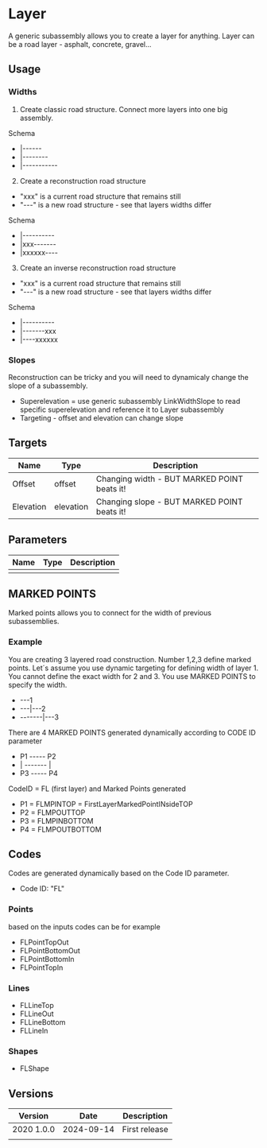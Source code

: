 # Layer

A generic subassembly allows you to create a layer for anything. Layer can be a road layer - asphalt, concrete, gravel...

## Usage

### Widths

1. Create classic road structure. Connect more layers into one big assembly.

Schema

- |------
- |--------
- |-----------

2. Create a reconstruction road structure

- "xxx" is a current road structure that remains still
- "---" is a new road structure - see that layers widths differ

Schema

- |----------
- |xxx-------
- |xxxxxx----

3. Create an inverse reconstruction road structure

- "xxx" is a current road structure that remains still
- "---" is a new road structure - see that layers widths differ

Schema

- |----------
- |-------xxx
- |----xxxxxx

### Slopes

Reconstruction can be tricky and you will need to dynamicaly change the slope of a subassembly.

- Superelevation = use generic subassembly LinkWidthSlope to read specific superelevation and reference it to Layer subassembly
- Targeting - offset and elevation can change slope

## Targets

| Name      | Type      | Description                                 |
| --------- | --------- | ------------------------------------------- |
| Offset    | offset    | Changing width - BUT MARKED POINT beats it! |
| Elevation | elevation | Changing slope - BUT MARKED POINT beats it! |

## Parameters

| Name | Type | Description |
| ---- | ---- | ----------- |
|      |      |             |

## MARKED POINTS

Marked points allows you to connect for the width of previous subassemblies.

### Example

You are creating 3 layered road construction. Number 1,2,3 define marked points. Let´s assume you use dynamic targeting for defining width of layer 1. You cannot define the exact width for 2 and 3. You use MARKED POINTS to specify the width.

- ---1
- ---|---2
- -------|---3

There are 4 MARKED POINTS generated dynamically according to CODE ID parameter

- P1 ----- P2
- | ------- |
- P3 ----- P4

CodeID = FL (first layer) and Marked Points generated

- P1 = FLMPINTOP = FirstLayerMarkedPointINsideTOP
- P2 = FLMPOUTTOP
- P3 = FLMPINBOTTOM
- P4 = FLMPOUTBOTTOM

## Codes

Codes are generated dynamically based on the Code ID parameter.

- Code ID: "FL"

### Points

based on the inputs codes can be for example

- FLPointTopOut
- FLPointBottomOut
- FLPointBottomIn
- FLPointTopIn

### Lines

- FLLineTop
- FLLineOut
- FLLineBottom
- FLLineIn

### Shapes

- FLShape

## Versions

| Version    | Date       | Description   |
| ---------- | ---------- | ------------- |
| 2020 1.0.0 | 2024-09-14 | First release |
|            |            |               |
